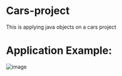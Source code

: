 # Cars-project
This is applying java objects on a cars project 

# Application Example:

![image](https://user-images.githubusercontent.com/65151701/158661298-50564377-93c3-4a11-9b1d-58ce3d0b6358.png)
